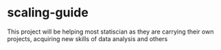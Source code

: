 # scaling-guide
This project will be helping most statiscian as they are carrying their own projects, acquiring new skills of data analysis and others

